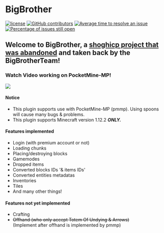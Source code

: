BigBrother
=============
[![license](https://img.shields.io/github/license/BigBrotherTeam/BigBrother.svg)](https://github.com/BigBrotherTeam/BigBrother/blob/master/LICENSE)
[![GitHub contributors](https://img.shields.io/github/contributors/BigBrotherTeam/BigBrother.svg)](https://github.com/BigBrotherTeam/BigBrother/graphs/contributors)
[![Average time to resolve an issue](http://isitmaintained.com/badge/resolution/BigBrotherTeam/BigBrother.svg)](http://isitmaintained.com/project/BigBrotherTeam/BigBrother "Average time to resolve an issue")
[![Percentage of issues still open](http://isitmaintained.com/badge/open/BigBrotherTeam/BigBrother.svg)](http://isitmaintained.com/project/BigBrotherTeam/BigBrother "Percentage of issues still open")

Welcome to BigBrother, a [shoghicp project that was abandoned](https://github.com/shoghicp/bigbrother) and taken back by the BigBrotherTeam!
-------------

### Watch Video working on PocketMine-MP!
[![](http://img.youtube.com/vi/4oaYIW8YuNg/0.jpg)](http://www.youtube.com/watch?v=4oaYIW8YuNg)

#### Notice
* This plugin supports use with PocketMine-MP (pmmp). Using spoons will cause many bugs & problems.
* This plugin supports Minecraft version 1.12.2 ***ONLY.***

#### Features implemented
* Login (with premium account or not)
* Loading chunks
* Placing/destroying blocks
* Gamemodes
* Dropped items
* Converted blocks IDs '& items IDs'
* Converted entities metadatas
* Inventories
* Tiles
* And many other things!

#### Features not yet implemented
* Crafting
* ~~Offhand (who only accept Totem Of Undying & Arrows)~~  
(Implement after offhand is implemented by pmmp)
